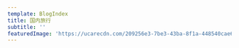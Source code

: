 ```yaml
---
template: BlogIndex
title: 国内旅行
subtitle: ''
featuredImage: 'https://ucarecdn.com/209256e3-7be3-43ba-8f1a-448540cae6a1/'
---
```


